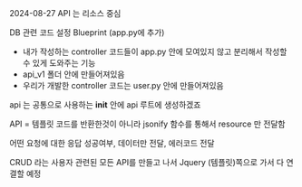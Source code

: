 2024-08-27
API 는 리소스 중심

DB 관련 코드 설정
Blueprint (app.py에 추가)
- 내가 작성하는 controller 코드들이 app.py 안에 모여있지 않고 분리해서 작성할 수 있게 도와주는 기능
- api_v1 폴더 안에 만들어져있음 
- 우리가 개발한 controller 코드는 user.py 안에 만들어져있음

api 는 공통으로 사용하는 __init__ 안에 
api 루트에 생성하겠죠

API = 템플릿 코드를 반환한것이 아니라 
jsonify 함수를 통해서 resource 만 전달함

어떤 요청에 대한 응답
성공여부, 데이터만 전달, 에러코드 전달 

CRUD 라는 사용자 관련된 모든 API를 만들고 나서 Jquery (템플릿)쪽으로 가서 다 연결할 예정